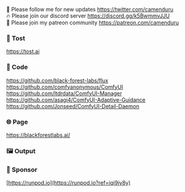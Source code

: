 🐣 Please follow me for new updates https://twitter.com/camenduru <br />
🔥 Please join our discord server https://discord.gg/k5BwmmvJJU <br />
🥳 Please join my patreon community https://patreon.com/camenduru <br />

###  🥪 Tost
https://tost.ai

### 🧬 Code
https://github.com/black-forest-labs/flux <br />
https://github.com/comfyanonymous/ComfyUI <br />
https://github.com/ltdrdata/ComfyUI-Manager <br />
https://github.com/asagi4/ComfyUI-Adaptive-Guidance <br />
https://github.com/Jonseed/ComfyUI-Detail-Daemon <br />

### 🌐 Page
https://blackforestlabs.ai/

### 🖼 Output

### 🏢 Sponsor
[https://runpod.io](https://runpod.io?ref=iqi9iy8y)
